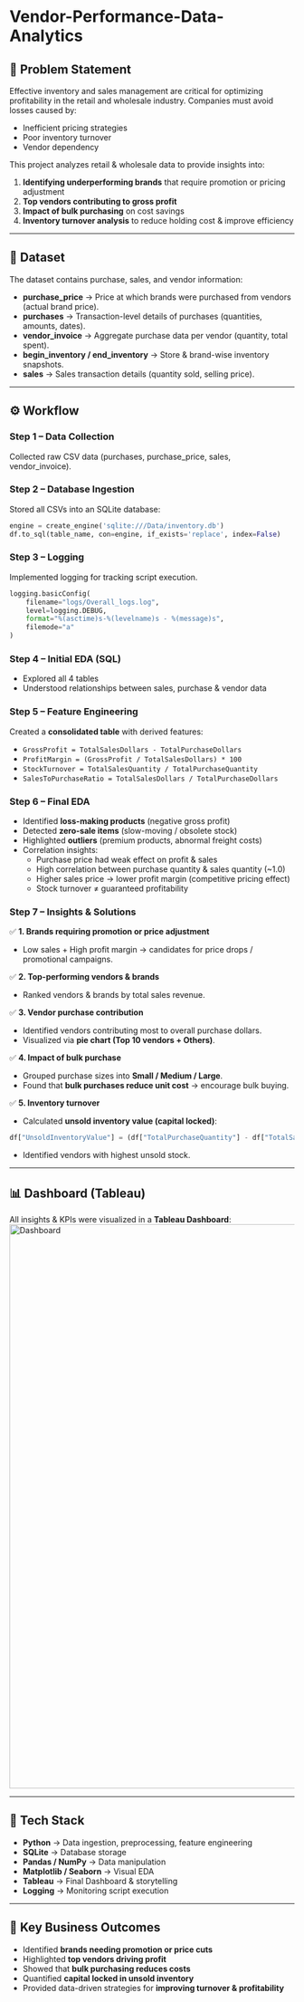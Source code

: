 # Vendor-Performance-Data-Analytics

## 📌 Problem Statement  
Effective inventory and sales management are critical for optimizing profitability in the retail and wholesale industry. Companies must avoid losses caused by:  

- Inefficient pricing strategies  
- Poor inventory turnover  
- Vendor dependency  

This project analyzes retail & wholesale data to provide insights into:  

1. **Identifying underperforming brands** that require promotion or pricing adjustment  
2. **Top vendors contributing to gross profit**  
3. **Impact of bulk purchasing** on cost savings  
4. **Inventory turnover analysis** to reduce holding cost & improve efficiency  

---

## 📂 Dataset  
The dataset contains purchase, sales, and vendor information:  

- **purchase_price** → Price at which brands were purchased from vendors (actual brand price).  
- **purchases** → Transaction-level details of purchases (quantities, amounts, dates).  
- **vendor_invoice** → Aggregate purchase data per vendor (quantity, total spent).  
- **begin_inventory / end_inventory** → Store & brand-wise inventory snapshots.  
- **sales** → Sales transaction details (quantity sold, selling price).  

---

## ⚙️ Workflow  

### **Step 1 – Data Collection**  
Collected raw CSV data (purchases, purchase_price, sales, vendor_invoice).  

### **Step 2 – Database Ingestion**  
Stored all CSVs into an SQLite database:  
```python
engine = create_engine('sqlite:///Data/inventory.db')
df.to_sql(table_name, con=engine, if_exists='replace', index=False)
```

### **Step 3 – Logging**  
Implemented logging for tracking script execution.  
```python
logging.basicConfig(
    filename="logs/Overall_logs.log",
    level=logging.DEBUG,
    format="%(asctime)s-%(levelname)s - %(message)s",
    filemode="a"
)
```

### **Step 4 – Initial EDA (SQL)**  
- Explored all 4 tables  
- Understood relationships between sales, purchase & vendor data  

### **Step 5 – Feature Engineering**  
Created a **consolidated table** with derived features:  
- `GrossProfit = TotalSalesDollars - TotalPurchaseDollars`  
- `ProfitMargin = (GrossProfit / TotalSalesDollars) * 100`  
- `StockTurnover = TotalSalesQuantity / TotalPurchaseQuantity`  
- `SalesToPurchaseRatio = TotalSalesDollars / TotalPurchaseDollars`  

### **Step 6 – Final EDA**  
- Identified **loss-making products** (negative gross profit)  
- Detected **zero-sale items** (slow-moving / obsolete stock)  
- Highlighted **outliers** (premium products, abnormal freight costs)  
- Correlation insights:  
  - Purchase price had weak effect on profit & sales  
  - High correlation between purchase quantity & sales quantity (~1.0)  
  - Higher sales price → lower profit margin (competitive pricing effect)  
  - Stock turnover ≠ guaranteed profitability  

### **Step 7 – Insights & Solutions**  

✅ **1. Brands requiring promotion or price adjustment**  
- Low sales + High profit margin → candidates for price drops / promotional campaigns.  

✅ **2. Top-performing vendors & brands**  
- Ranked vendors & brands by total sales revenue.  

✅ **3. Vendor purchase contribution**  
- Identified vendors contributing most to overall purchase dollars.  
- Visualized via **pie chart (Top 10 vendors + Others)**.  

✅ **4. Impact of bulk purchase**  
- Grouped purchase sizes into **Small / Medium / Large**.  
- Found that **bulk purchases reduce unit cost** → encourage bulk buying.  

✅ **5. Inventory turnover**  
- Calculated **unsold inventory value (capital locked)**:  
```python
df["UnsoldInventoryValue"] = (df["TotalPurchaseQuantity"] - df["TotalSalesQuantity"]) * df["PurchasePrice"]
```
- Identified vendors with highest unsold stock.  

---

## 📊 Dashboard (Tableau)  

All insights & KPIs were visualized in a **Tableau Dashboard**:  
<img width="1919" height="997" alt="Dashboard" src="https://github.com/user-attachments/assets/28e77cfc-9aec-4af2-a825-52b16faff83c" />

  

---

## 🚀 Tech Stack  
- **Python** → Data ingestion, preprocessing, feature engineering  
- **SQLite** → Database storage  
- **Pandas / NumPy** → Data manipulation  
- **Matplotlib / Seaborn** → Visual EDA  
- **Tableau** → Final Dashboard & storytelling  
- **Logging** → Monitoring script execution  

---

## 📌 Key Business Outcomes  
- Identified **brands needing promotion or price cuts**  
- Highlighted **top vendors driving profit**  
- Showed that **bulk purchasing reduces costs**  
- Quantified **capital locked in unsold inventory**  
- Provided data-driven strategies for **improving turnover & profitability**  



